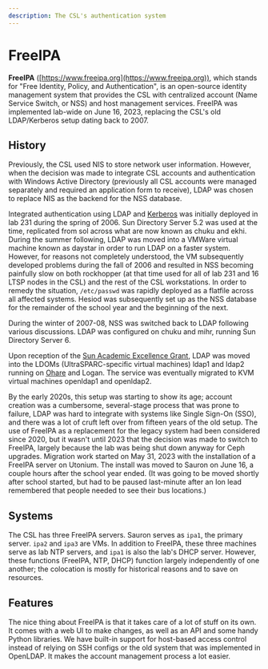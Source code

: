 ```yaml
---
description: The CSL's authentication system
---
```


# FreeIPA

**FreeIPA** ([https://www.freeipa.org](https://www.freeipa.org)), which stands for "Free Identity, Policy, and Authentication", is an open-source identity management system that provides the CSL with centralized account (Name Service Switch, or NSS) and host management services. FreeIPA was implemented lab-wide on June 16, 2023, replacing the CSL's old LDAP/Kerberos setup dating back to 2007.

## History

Previously, the CSL used NIS to store network user information. However, when the decision was made to integrate CSL accounts and authentication with Windows Active Directory (previously all CSL accounts were managed separately and required an application form to receive), LDAP was chosen to replace NIS as the backend for the NSS database.

Integrated authentication using LDAP and [Kerberos](../../obsolete/kerberos.md) was initially deployed in lab 231 during the spring of 2006. Sun Directory Server 5.2 was used at the time, replicated from sol across what are now known as chuku and ekhi. During the summer following, LDAP was moved into a VMWare virtual machine known as daystar in order to run LDAP on a faster system. However, for reasons not completely understood, the VM subsequently developed problems during the fall of 2006 and resulted in NSS becoming painfully slow on both rockhopper (at that time used for all of lab 231 and 16 LTSP nodes in the CSL) and the rest of the CSL workstations. In order to remedy the situation, `/etc/passwd` was rapidly deployed as a flatfile across all affected systems. Hesiod was subsequently set up as the NSS database for the remainder of the school year and the beginning of the next.

During the winter of 2007-08, NSS was switched back to LDAP following various discussions. LDAP was configured on chuku and mihr, running Sun Directory Server 6.

Upon reception of the [Sun Academic Excellence Grant](../../machines/history/2008-sun-aeg.md), LDAP was moved into the LDOMs (UltraSPARC-specific virtual machines) ldap1 and ldap2 running on [Ohare](../../machines/other/sun-servers/ohare.md) and Logan. The service was eventually migrated to KVM virtual machines openldap1 and openldap2.

By the early 2020s, this setup was starting to show its age; account creation was a cumbersome, several-stage process that was prone to failure, LDAP was hard to integrate with systems like Single Sign-On (SSO), and there was a lot of cruft left over from fifteen years of the old setup. The use of FreeIPA as a replacement for the legacy system had been considered since 2020, but it wasn't until 2023 that the decision was made to switch to FreeIPA, largely because the lab was being shut down anyway for Ceph upgrades. Migration work started on May 31, 2023 with the installation of a FreeIPA server on Utonium. The install was moved to Sauron on June 16, a couple hours after the school year ended. (It was going to be moved shortly after school started, but had to be paused last-minute after an Ion lead remembered that people needed to see their bus locations.)

## Systems

The CSL has three FreeIPA servers. Sauron serves as `ipa1`, the primary server. `ipa2` and `ipa3` are VMs. In addition to FreeIPA, these three machines serve as lab NTP servers, and `ipa1` is also the lab's DHCP server. However, these functions (FreeIPA, NTP, DHCP) function largely independently of one another; the colocation is mostly for historical reasons and to save on resources.

## Features

The nice thing about FreeIPA is that it takes care of a lot of stuff on its own. It comes with a web UI to make changes, as well as an API and some handy Python libraries. We have built-in support for host-based access control instead of relying on SSH configs or the old system that was implemented in OpenLDAP. It makes the account management process a lot easier.

